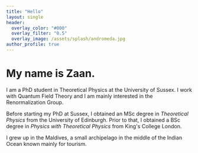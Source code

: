 ```yaml
---
title: "Hello"
layout: single
header:
  overlay_color: "#000"
  overlay_filter: "0.5"
  overlay_image: /assets/splash/andromeda.jpg
author_profile: true
---
```

# My name is Zaan.

I am a PhD student in Theoretical Physics at the University of Sussex. I work with Quantum Field Theory and I am mainly interested in the Renormalization Group.

Before starting my PhD at Sussex, I obtained an MSc degree in *Theoretical Physics* from the University of Edinburgh. Prior to that, I obtained a BSc degree in *Physics with Theoretical Physics* from King's College London.

I grew up in the Maldives, a small archipelago in the middle of the Indian Ocean known mainly for tourism.